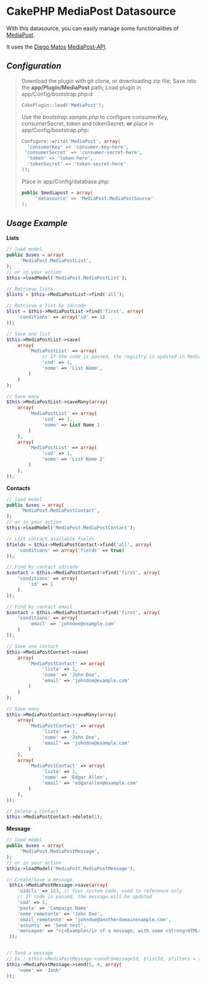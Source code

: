 **CakePHP MediaPost Datasource**
==========================

With this datasource, you can easily manage some functionalities of [MediaPost](http://mediapost.com.br).

It uses the [Diego Matos](https://github.com/diegosmts) [MediaPost-API](https://github.com/diegosmts/MediaPost-API).

*Configuration*
--------
> Download the plugin with git clone, or downloading zip file;
> Save into the **app/Plugin/MediaPost** path;
> Load plugin in app/Config/bootstrap.php:d
> ```php
> CakePlugin::load('MediaPost');
>```
> Use the *bootstrap.sample.php* to configure consumerKey, consumerSecret, token and tokenSecret;
> **or** place in app/Config/bootstrap.php:
>```php
> Configure::write('MediaPost', array(
 >   'consumerKey' => 'consumer-key-here',
 >  'consumerSecret' => 'consumer-secret-here',
 >   'token' => 'token-here',
 >   'tokenSecret' => 'token-secret-here'
> ));
>```
> Place in app/Config/database.php:
> ```php
> public $mediapost = array(
>      'datasource' => 'MediaPost.MediaPostSource'
> );
> ```

*Usage Example*
--------

**Lists**
```php
// load model
public $uses = array(
     'MediaPost.MediaPostList',
);
// or in your action
$this->loadModel('MediaPost.MediaPostList');

// Retrieve lists
$lists = $this->MediaPostList->find('all');

// Retrieve a list by id/code
$list = $this->MediaPostList->find('first', array(
	'conditions' => array('id' => 1)
));

// Save one list
$this->MediaPostList->save(
	array(
		'MediaPostList' => array(
			 // If the code is passed, the registry is updated in MediaPost
			 'cod' => 1,
	         'nome' => 'List Name',
		)
	)
);

// Save many
$this->MediaPostList->saveMany(array(
	array(
		'MediaPostList' => array(
			 'cod' => 1,
	         'nome' => List Name 1
		)
	),
	array(
		'MediaPostList' => array(
			 'cod' => 1,
	         'nome' => 'List Name 2'
		)
	),
));


```
**Contacts**

```php
// load model
public $uses = array(
     'MediaPost.MediaPostContact',
);
// or in your action
$this->loadModel('MediaPost.MediaPostContact');

// List contact available fields
$fields = $this->MediaPostContact->find('all', array(
	'conditions' => array('fields' => true)
));

// Find by contact id/code
$contact = $this->MediaPostContact->find('first', array(
	'conditions' => array(
		'id' => 1
	)
));

// Find by contact email
$contact = $this->MediaPostContact->find('first', array(
	'conditions' => array(
		'email' => 'johndoe@example.com'
	)
));

// Save one contact
$this->MediaPostContact->save(
	array(
		'MediaPostContact' => array(
			 'lista' => 1,
	         'nome' => 'John Doe',
	         'email' => 'johndoe@example.com'
		)
	)
);

// Save many
$this->MediaPostContact->saveMany(array(
	array(
		'MediaPostContact' => array(
			 'lista' => 1,
	         'nome' => 'John Doe',
	         'email' => 'johndoe@example.com'
		)
	),
	array(
		'MediaPostContact' => array(
			 'lista' => 1,
	         'nome' => 'Edgar Allen',
	         'email' => 'edgarallen@example.com'
		)
	),
));

// Delete a Contact
$this->MediaPostContact->delete(1);

```

**Message**
```php
// load model
public $uses = array(
     'MediaPost.MediaPostMessage',
);
// or in your action
$this->loadModel('MediaPost.MediaPostMessage');

// Create/Save a message
 $this->MediaPostMessage->save(array(
    'uidcli' => 123, // Your system code, used to reference only
 	// If code is passed, the message will be updated
	'cod' => 1,
	'pasta' => 'Campaign Name'
    'nome_remetente' => 'John Doe',
    'email_remetente' => 'johndoe@anotherdomainexample.com',
    'assunto' => 'Send test',
    'mensagem' => "<i>Example</i> of a message, with some <strong>HTML</strong> inside."
 ));


// Send a message
// Ex.: $this->MediaPostMessage->send($messageId, $listId, $filters = array());
$this->MediaPostMessage->send(5, 4, array(
	'nome' => 'Jonh'
));

```